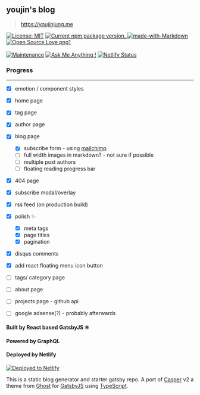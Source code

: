 ## youjin's blog
> https://youjinjung.me


[![License: MIT](https://img.shields.io/badge/License-MIT-yellow.svg)](https://opensource.org/licenses/MIT)
<a href="https://www.npmjs.org/package/gatsby">
  <img src="https://img.shields.io/npm/v/gatsby.svg" alt="Current npm package version." />
</a> [![made-with-Markdown](https://img.shields.io/badge/Made%20with-Markdown-1f425f.svg)](http://commonmark.org)
<br>
[![Open Source Love png1](https://badges.frapsoft.com/os/v1/open-source.png?v=103)](https://github.com/ellerbrock/open-source-badges/)<br><br>
[![Maintenance](https://img.shields.io/badge/Maintained%3F-yes-green.svg)](https://GitHub.com/Naereen/StrapDown.js/graphs/commit-activity) [![Ask Me Anything !](https://img.shields.io/badge/Ask%20me-anything-1abc9c.svg)](https://GitHub.com/Naereen/ama) [![Netlify Status](https://api.netlify.com/api/v1/badges/4b1962ce-6206-4d8f-9516-63be92294198/deploy-status)](https://app.netlify.com/sites/youjinjung/deploys)

### Progress
---
- [x] emotion / component styles
- [x] home page
- [x] tag page
- [x] author page
- [x] blog page
  - [x] subscribe form - using [mailchimp](https://mailchimp.com)
  - [ ] full width images in markdown? - not sure if possible
  - [ ] multiple post authors
  - [ ] floating reading progress bar
- [x] 404 page
- [x] subscribe modal/overlay
- [x] rss feed (on production build)
- [x] polish ✨
  - [x] meta tags
  - [x] page titles
  - [x] pagination
- [x] disqus comments
- [x] add react floating menu icon button
- [ ] tags/ category page
- [ ] about page
- [ ] projects page - github api
- [ ] google adsense(?) - probably afterwards


#### Built by React based GatsbyJS ⚛️
#### Powered by GraphQL
#### Deployed by Netlify
[![Deployed to Netlify](https://www.netlify.com/img/deploy/button.svg)](https://app.netlify.com/start/deploy?repository=https://github.com/scttcper/gatsby-casper)

This is a static blog generator and starter gatsby repo. A port of [Casper](https://github.com/TryGhost/Casper) v2 a theme from [Ghost](https://ghost.org/) for [GatsbyJS](https://www.gatsbyjs.org/) using [TypeScript](https://www.typescriptlang.org/).
